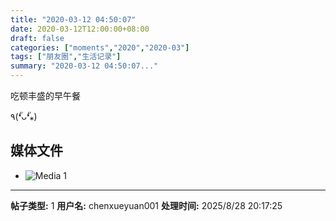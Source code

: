```yaml
---
title: "2020-03-12 04:50:07"
date: 2020-03-12T12:00:00+08:00
draft: false
categories: ["moments","2020","2020-03"]
tags: ["朋友圈","生活记录"]
summary: "2020-03-12 04:50:07..."
---
```


吃顿丰盛的早午餐 

٩(❛ัᴗ❛ั⁎)

## 媒体文件

- ![Media 1](/Moments/photos/2020-03-12/202003120450070.jpg)

---

**帖子类型:** 1
**用户名:** chenxueyuan001
**处理时间:** 2025/8/28 20:17:25